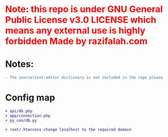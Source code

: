 <span style="color: red;">
  <h1>
Note: this repo is under GNU General Public License v3.0 LICENSE which means any external use is highly forbidden
Made by razifalah.com
    </h1>
</span>

<h1>Notes:</h1>

```diff
- The source\text-editor dictionary is not included in the repo please download it manually 
```

<h1>Config map</h1>

```diff
+ api/db.php
+ app/connection.php
+ py_con/db.py
```

```diff
+ root/.htaccess change localhost to the required domain
```
